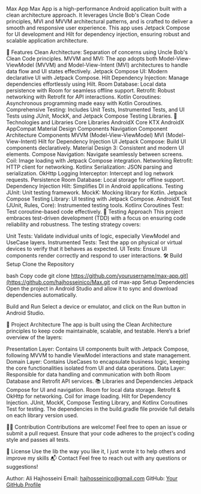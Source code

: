 Max App
Max App is a high-performance Android application built with a clean architecture approach. It leverages Uncle Bob's Clean Code principles, MVI and MVVM architectural patterns, and is crafted to deliver a smooth and responsive user experience. This app uses Jetpack Compose for UI development and Hilt for dependency injection, ensuring robust and scalable application architecture.

🚀 Features
Clean Architecture: Separation of concerns using Uncle Bob's Clean Code principles.
MVVM and MVI: The app adopts both Model-View-ViewModel (MVVM) and Model-View-Intent (MVI) architectures to handle data flow and UI states effectively.
Jetpack Compose UI: Modern declarative UI with Jetpack Compose.
Hilt Dependency Injection: Manage dependencies effortlessly using Hilt.
Room Database: Local data persistence with Room for seamless offline support.
Retrofit: Robust networking with Retrofit for API interactions.
Kotlin Coroutines: Asynchronous programming made easy with Kotlin Coroutines.
Comprehensive Testing: Includes Unit Tests, Instrumented Tests, and UI Tests using JUnit, MockK, and Jetpack Compose Testing Libraries.
📱 Technologies and Libraries
Core Libraries
AndroidX Core KTX
AndroidX AppCompat
Material Design Components
Navigation Component
Architecture Components
MVVM (Model-View-ViewModel)
MVI (Model-View-Intent)
Hilt for Dependency Injection
UI
Jetpack Compose: Build UI components declaratively.
Material Design 3: Consistent and modern UI elements.
Compose Navigation: Navigate seamlessly between screens.
Coil: Image loading with Jetpack Compose integration.
Networking
Retrofit: HTTP client for networking.
Kotlinx Serialization: JSON parsing and serialization.
OkHttp Logging Interceptor: Intercept and log network requests.
Persistence
Room Database: Local storage for offline support.
Dependency Injection
Hilt: Simplifies DI in Android applications.
Testing
JUnit: Unit testing framework.
MockK: Mocking library for Kotlin.
Jetpack Compose Testing Library: UI testing with Jetpack Compose.
AndroidX Test (JUnit, Rules, Core): Instrumented testing tools.
Kotlinx Coroutines Test: Test coroutine-based code effectively.
🧪 Testing Approach
This project embraces test-driven development (TDD) with a focus on ensuring code reliability and robustness. The testing strategy covers:

Unit Tests: Validate individual units of logic, especially ViewModel and UseCase layers.
Instrumented Tests: Test the app on physical or virtual devices to verify that it behaves as expected.
UI Tests: Ensure UI components render correctly and respond to user interactions.
🛠️ Build Setup
Clone the Repository

bash
Copy code
git clone https://github.com/yourusername/max-app.git](https://github.com/hajhosseinico/Max.git
cd max-app
Setup Dependencies Open the project in Android Studio and allow it to sync and download dependencies automatically.

Build and Run Select a device or emulator, and click on the Run button in Android Studio.

🧩 Project Architecture
The app is built using the Clean Architecture principles to keep code maintainable, scalable, and testable. Here’s a brief overview of the layers:

Presentation Layer: Contains UI components built with Jetpack Compose, following MVVM to handle ViewModel interactions and state management.
Domain Layer: Contains UseCases to encapsulate business logic, keeping the core functionalities isolated from UI and data operations.
Data Layer: Responsible for data handling and communication with both Room Database and Retrofit API services.
📚 Libraries and Dependencies
Jetpack Compose for UI and navigation.
Room for local data storage.
Retrofit & OkHttp for networking.
Coil for image loading.
Hilt for Dependency Injection.
JUnit, MockK, Compose Testing Library, and Kotlinx Coroutines Test for testing.
The dependencies in the build.gradle file provide full details on each library version used.

👨‍💻 Contribution
Contributions are welcome! Feel free to open an issue or submit a pull request. Ensure that your code adheres to the project's coding style and passes all tests.

📄 License
Use the lib the way you like it, I just wrote it to help others and improve my skills
📬 Contact
Feel free to reach out with any questions or suggestions!

Author: Ali Hajhosseini
Email: hajhosseinico@gmail.com
GitHub: [Your GitHub Profile](https://github.com/hajhosseinico)
